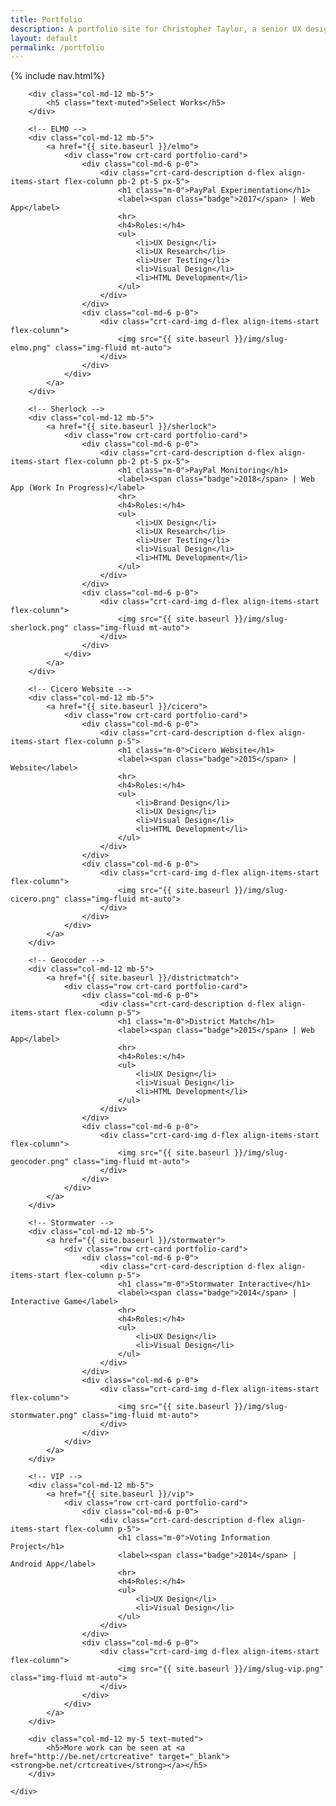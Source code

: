 ```yaml
---
title: Portfolio
description: A portfolio site for Christopher Taylor, a senior UX designer at PayPal and freelance design consultant.
layout: default
permalink: /portfolio
---
```

{% include nav.html%}

<div class="container">
	<div class="row">
	
		<div class="col-md-12 mb-5">
			<h5 class="text-muted">Select Works</h5>
		</div>

		<!-- ELMO -->
		<div class="col-md-12 mb-5">
			<a href="{{ site.baseurl }}/elmo">
				<div class="row crt-card portfolio-card">
					<div class="col-md-6 p-0">
						<div class="crt-card-description d-flex align-items-start flex-column pb-2 pt-5 px-5">
							<h1 class="m-0">PayPal Experimentation</h1>
							<label><span class="badge">2017</span> | Web App</label>
							<hr>
							<h4>Roles:</h4>
							<ul>
								<li>UX Design</li>
								<li>UX Research</li>
								<li>User Testing</li>
								<li>Visual Design</li>
								<li>HTML Development</li>
							</ul>
						</div>
					</div>
					<div class="col-md-6 p-0">
						<div class="crt-card-img d-flex align-items-start flex-column">
							<img src="{{ site.baseurl }}/img/slug-elmo.png" class="img-fluid mt-auto">
						</div>
					</div>
				</div>
			</a>
		</div>

		<!-- Sherlock -->
		<div class="col-md-12 mb-5">
			<a href="{{ site.baseurl }}/sherlock">
				<div class="row crt-card portfolio-card">
					<div class="col-md-6 p-0">
						<div class="crt-card-description d-flex align-items-start flex-column pb-2 pt-5 px-5">
							<h1 class="m-0">PayPal Monitoring</h1>
							<label><span class="badge">2018</span> | Web App (Work In Progress)</label>
							<hr>
							<h4>Roles:</h4>
							<ul>
								<li>UX Design</li>
								<li>UX Research</li>
								<li>User Testing</li>
								<li>Visual Design</li>
								<li>HTML Development</li>
							</ul>
						</div>
					</div>
					<div class="col-md-6 p-0">
						<div class="crt-card-img d-flex align-items-start flex-column">
							<img src="{{ site.baseurl }}/img/slug-sherlock.png" class="img-fluid mt-auto">
						</div>
					</div>
				</div>
			</a>
		</div>

		<!-- Cicero Website -->
		<div class="col-md-12 mb-5">
			<a href="{{ site.baseurl }}/cicero">
				<div class="row crt-card portfolio-card">
					<div class="col-md-6 p-0">
						<div class="crt-card-description d-flex align-items-start flex-column p-5">
							<h1 class="m-0">Cicero Website</h1>
							<label><span class="badge">2015</span> | Website</label>
							<hr>
							<h4>Roles:</h4>
							<ul>
								<li>Brand Design</li>
								<li>UX Design</li>
								<li>Visual Design</li>
								<li>HTML Development</li>
							</ul>
						</div>
					</div>
					<div class="col-md-6 p-0">
						<div class="crt-card-img d-flex align-items-start flex-column">
							<img src="{{ site.baseurl }}/img/slug-cicero.png" class="img-fluid mt-auto">
						</div>
					</div>
				</div>
			</a>
		</div>

		<!-- Geocoder -->
		<div class="col-md-12 mb-5">
			<a href="{{ site.baseurl }}/districtmatch">
				<div class="row crt-card portfolio-card">
					<div class="col-md-6 p-0">
						<div class="crt-card-description d-flex align-items-start flex-column p-5">
							<h1 class="m-0">District Match</h1>
							<label><span class="badge">2015</span> | Web App</label>
							<hr>
							<h4>Roles:</h4>
							<ul>
								<li>UX Design</li>
								<li>Visual Design</li>
								<li>HTML Development</li>
							</ul>
						</div>
					</div>
					<div class="col-md-6 p-0">
						<div class="crt-card-img d-flex align-items-start flex-column">
							<img src="{{ site.baseurl }}/img/slug-geocoder.png" class="img-fluid mt-auto">
						</div>
					</div>
				</div>
			</a>
		</div>

		<!-- Stormwater -->
		<div class="col-md-12 mb-5">
			<a href="{{ site.baseurl }}/stormwater">
				<div class="row crt-card portfolio-card">
					<div class="col-md-6 p-0">
						<div class="crt-card-description d-flex align-items-start flex-column p-5">
							<h1 class="m-0">Stormwater Interactive</h1>
							<label><span class="badge">2014</span> | Interactive Game</label>
							<hr>
							<h4>Roles:</h4>
							<ul>
								<li>UX Design</li>
								<li>Visual Design</li>
							</ul>
						</div>
					</div>
					<div class="col-md-6 p-0">
						<div class="crt-card-img d-flex align-items-start flex-column">
							<img src="{{ site.baseurl }}/img/slug-stormwater.png" class="img-fluid mt-auto">
						</div>
					</div>
				</div>
			</a>
		</div>

		<!-- VIP -->
		<div class="col-md-12 mb-5">
			<a href="{{ site.baseurl }}/vip">
				<div class="row crt-card portfolio-card">
					<div class="col-md-6 p-0">
						<div class="crt-card-description d-flex align-items-start flex-column p-5">
							<h1 class="m-0">Voting Information Project</h1>
							<label><span class="badge">2014</span> | Android App</label>
							<hr>
							<h4>Roles:</h4>
							<ul>
								<li>UX Design</li>
								<li>Visual Design</li>
							</ul>
						</div>
					</div>
					<div class="col-md-6 p-0">
						<div class="crt-card-img d-flex align-items-start flex-column">
							<img src="{{ site.baseurl }}/img/slug-vip.png" class="img-fluid mt-auto">
						</div>
					</div>
				</div>
			</a>
		</div>

		<div class="col-md-12 my-5 text-muted">
			<h5>More work can be seen at <a href="http://be.net/crtcreative" target="_blank"><strong>be.net/crtcreative</strong></a></h5>
		</div>

	</div>
</div>